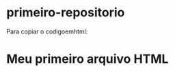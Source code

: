 # primeiro-repositorio
Para copiar o codigoemhtml:

<html>
<h1>Meu primeiro arquivo HTML</h1>
</html>
